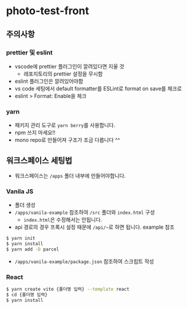 # photo-test-front
## 주의사항
### prettier 및 eslint
- vscode에 prettier 플러그인이 깔려있다면 지울 것
    - 레포지토리의 prettier 설정을 무시함
- eslint 플러그인은 깔려있어야함
- vs code 세팅에서 default formatter를 ESLint로 format on save를 체크로
- eslint > Format: Enable을 체크
### yarn
- 패키지 관리 도구로 `yarn berry`를 사용합니다.
- npm 쓰지 마세요!!
- mono repo로 만들어져 구조가 조금 다릅니다 ^^
## 워크스페이스 세팅법
- 워크스페이스는 `/apps` 폴더 내부에 만들어야합니다.
### Vanila JS
- 폴더 생성
- `/apps/vanila-example` 참조하여 `/src` 폴더와 `index.html` 구성
    - `index.html`은 수정해서는 안됩니다.
- api 경로의 경우 프록시 설정 때문에 `/api/~`로 하면 됩니다. example 참조
```bash
$ yarn init
$ yarn install
$ yarn add -D parcel
```
- `/apps/vanila-example/package.json` 참조하여 스크립트 작성
### React
```bash
$ yarn create vite {폴더명 입력} --template react
$ cd {폴더명 입력}
$ yarn install
```